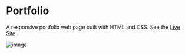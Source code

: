 # Portfolio

A responsive portfolio web page built with HTML and CSS. See the [Live Site](https://sidney-shafer.netlify.app/).

![image](https://github.com/sidneyshafer/portfolio/assets/66838571/82c11b56-ff8e-4d00-a5c5-5cc503daebfc)
